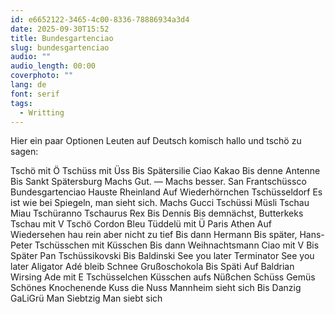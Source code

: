 ```yaml
---
id: e6652122-3465-4c00-8336-78886934a3d4
date: 2025-09-30T15:52
title: Bundesgartenciao
slug: bundesgartenciao
audio: ""
audio_length: 00:00
coverphoto: ""
lang: de
font: serif
tags:
  - Writting
---
```


Hier ein paar Optionen Leuten auf Deutsch komisch hallo und tschö zu sagen:

Tschö mit Ö
Tschüss mit Üss
Bis Spätersilie
Ciao Kakao
Bis denne Antenne
Bis Sankt Spätersburg
Machs Gut. — Machs besser.
San Frantschüssco
Bundesgartenciao
Hauste Rheinland
Auf Wiederhörnchen
Tschüsseldorf
Es ist wie bei Spiegeln, man sieht sich.
Machs Gucci
Tschüssi Müsli
Tschau Miau
Tschüranno Tschaurus Rex
Bis Dennis
Bis demnächst, Butterkeks
Tschau mit V
Tschö Cordon Bleu
Tüddelü mit Ü
Paris Athen Auf Wiedersehen
hau rein aber nicht zu tief
Bis dann Hermann
Bis später, Hans-Peter
Tschüsschen mit Küsschen
Bis dann Weihnachtsmann
Ciao mit V
Bis Später Pan
Tschüssikovski
Bis Baldinski
See you later Terminator
See you later Aligator
Adé bleib Schnee
Grußoschokola
Bis Späti
Auf Baldrian
Wirsing
Ade mit E
Tschüsselchen
Küsschen aufs Nüßchen
Schüss Gemüs
Schönes Knochenende
Kuss die Nuss
Mannheim sieht sich
Bis Danzig
GaLiGrü
Man Siebtzig
Man siebt sich
